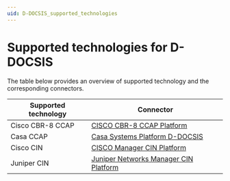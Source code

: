 ```yaml
---
uid: D-DOCSIS_supported_technologies
---
```


# Supported technologies for D-DOCSIS

The table below provides an overview of supported technology and the corresponding connectors.

| Supported technology | Connector |
|--|--|
| Cisco CBR-8 CCAP | [CISCO CBR-8 CCAP Platform](https://catalog.dataminer.services/details/db9eb1d5-7dde-44e3-877c-5a5fe0ffa251) |
| Casa CCAP | [Casa Systems Platform D-DOCSIS](https://catalog.dataminer.services/details/09b5ccdb-dad5-45fe-a5a3-3b179a4f4783) |
| Cisco CIN | [CISCO Manager CIN Platform](https://catalog.dataminer.services/details/46fa2d52-d94f-44c5-bbf0-6db0f549e6dd) |
| Juniper CIN | [Juniper Networks Manager CIN Platform](https://catalog.dataminer.services/details/08cab9fb-478f-4378-9c48-ec72d15ff8e0) |
